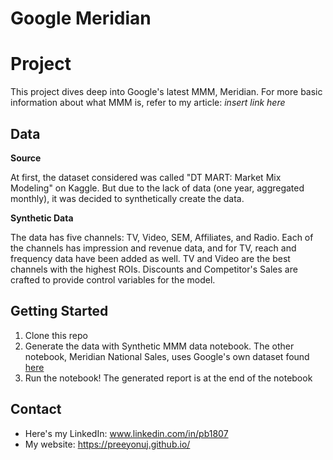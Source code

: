 # Google Meridian

# Project

This project dives deep into Google's latest MMM, Meridian. For more basic information about what MMM is, refer to my article: *insert link here*


## Data

__Source__

At first, the dataset considered was called "DT MART: Market Mix Modeling" on Kaggle. But due to the lack of data (one year, aggregated monthly), it was decided to synthetically create the data. 

__Synthetic Data__

The data has five channels: TV, Video, SEM, Affiliates, and Radio. Each of the channels has impression and revenue data, and for TV, reach and frequency data have been added as well. TV and Video are the best channels with the highest ROIs. Discounts and Competitor's Sales are crafted to provide control variables for the model.

## Getting Started

1. Clone this repo
2. Generate the data with Synthetic MMM data notebook. The other notebook, Meridian National Sales, uses Google's own dataset found [here](https://github.com/google/meridian/blob/main/meridian/data/simulated_data/csv/national_media.csv)
3. Run the notebook! The generated report is at the end of the notebook


## Contact
* Here's my LinkedIn: www.linkedin.com/in/pb1807
* My website: https://preeyonuj.github.io/

